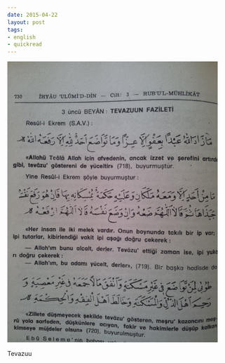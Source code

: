 ```yaml
---
date: 2015-04-22
layout: post
tags:
- english
- quickread
---
```


![](/images/tumblr_nn7azolpks1u3gx2to1_500.jpg)

Tevazuu

